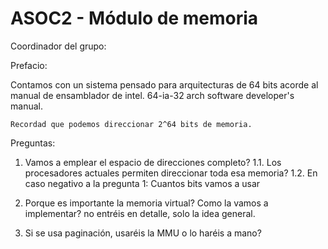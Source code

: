 # ASOC2 - Módulo de memoria

Coordinador del grupo:

Prefacio:

Contamos con un sistema pensado para arquitecturas de 64 bits
acorde al manual de ensamblador de intel. 
64-ia-32 arch software developer's manual.
	
	Recordad que podemos direccionar 2^64 bits de memoria.

Preguntas:

1. Vamos a emplear el espacio de direcciones completo? 
    1.1. Los procesadores actuales permiten direccionar toda esa memoria?
    1.2. En caso negativo a la pregunta 1: Cuantos bits vamos a usar
		
2. Porque es importante la memoria virtual? Como la vamos a implementar?
    no entréis en detalle, solo la idea general.
	
3. Si se usa paginación, usaréis la MMU o lo haréis a mano?
	

